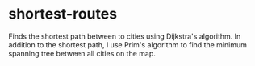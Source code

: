 # shortest-routes
Finds the shortest path between to cities using Dijkstra's algorithm. In addition to the shortest path, I use Prim's algorithm to find the minimum spanning tree between all cities on the map. 
